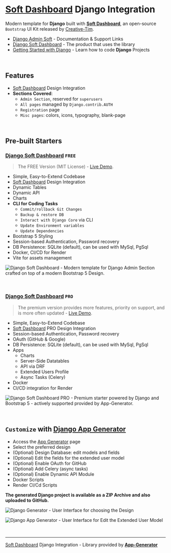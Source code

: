 # [Soft Dashboard](https://app-generator.dev/product/soft-ui-dashboard/) Django Integration

Modern template for **Django** built with **[Soft Dashboard](https://app-generator.dev/product/soft-ui-dashboard/)**, an open-source `Bootstrap` UI Kit released by [Creative-Tim](https://app-generator.dev/agency/creative-tim/).

- [Django Admin Soft](https://app-generator.dev/docs/products/django-libs/theme-soft-dashboard.html) - Documentation & Support Links
- [Django Soft Dashboard](https://app-generator.dev/product/soft-ui-dashboard/django/) - The product that uses the library
- [Getting Started with Django](https://app-generator.dev/docs/technologies/django/index.html) - Learn how to code **Django** Projects

<br />

## **Features**

- [Soft Dashboard](https://app-generator.dev/product/soft-ui-dashboard/) Design Integration
- **Sections Covered**: 
  - `Admin Section`, reserved for `superusers`
  - `All pages` managed by `Django.contrib.AUTH`
  - `Registration` page
  - `Misc pages`: colors, icons, typography, blank-page 
  
<br />

## Pre-built Starters

### [Django Soft Dashboard](https://app-generator.dev/product/soft-ui-dashboard/django/) `FREE`

> The FREE Version (MIT License) - [Live Demo](https://django-soft-dash.onrender.com/).

- Simple, Easy-to-Extend Codebase
- [Soft Dashboard](https://app-generator.dev/product/soft-ui-dashboard/) Design Integration
- Dynamic Tables
- Dynamic API
- Charts
- **CLI for Coding Tasks**
  - `Commit/rollback Git Changes`
  - `Backup & restore DB`
  - `Interact with Django Core` via CLI
  - `Update Environment variables`
  - `Update Dependencies`
- Bootstrap 5 Styling 
- Session-based Authentication, Password recovery
- DB Persistence: SQLite (default), can be used with MySql, PgSql
- Docker, CI/CD for Render
- Vite for assets management 

![Django Soft Dashboard - Modern template for Django Admin Section crafted on top of a modern Bootstrap 5 Design.](https://github.com/user-attachments/assets/2dd7adf3-bf5f-4894-b585-3696e7a8606f)

<br />

### [Django Soft Dashboard](https://app-generator.dev/product/soft-ui-dashboard-pro/django/) `PRO`

> The premium version provides more features, priority on support, and is more often updated - [Live Demo](https://django-soft-dash-pro.onrender.com/).

- Simple, Easy-to-Extend Codebase
- [Soft Dashboard](https://app-generator.dev/product/soft-ui-dashboard/) PRO Design Integration
- Session-based Authentication, Password recovery
- OAuth (GitHub & Google)
- DB Persistence: SQLite (default), can be used with MySql, PgSql
- Apps
  - Charts
  - Server-Side Datatables
  - API via DRF
  - Extended Users Profile
  - Async Tasks (Celery)
- Docker 
- CI/CD integration for Render 

![Django Soft Dashboard PRO - Premium starter powered by Django and Bootstrap 5 - actively supported provided by App-Generator.](https://github.com/user-attachments/assets/828b0f83-1a37-4390-8685-411b4f408cdb)

<br />

## `Customize` with [Django App Generator](https://app-generator.dev/tools/django-generator/)

- Access the [App Generator](https://app-generator.dev/tools/django-generator/) page
- Select the preferred design
- (Optional) Design Database: edit models and fields
- (Optional) Edit the fields for the extended user model
- (Optional) Enable OAuth for GitHub
- (Optional) Add Celery (async tasks)
- (Optional) Enable Dynamic API Module
- Docker Scripts
- Render CI/Cd Scripts

**The generated Django project is available as a ZIP Archive and also uploaded to GitHub.**

![Django Generator - User Interface for choosing the Design](https://github.com/user-attachments/assets/b989c434-1c53-49ff-8dda-b46dbfc142ac) 

![Django App Generator - User Interface for Edit the Extended User Model](https://github.com/user-attachments/assets/f1a5fb68-a5ba-49c9-a3ae-91716de09912) 

<br />

---
[Soft Dashboard](https://app-generator.dev/product/soft-ui-dashboard/) Django Integration - Library provided by **[App-Generator](https://app-generator.dev)**

